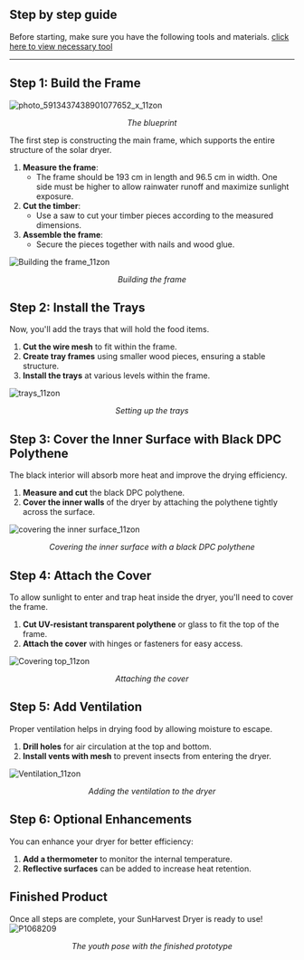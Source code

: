 
## Step by step guide
Before starting, make sure you have the following tools and materials. [click here to view necessary tool](tools_materials_used.md)

---

## Step 1: Build the Frame

![photo_5913437438901077652_x_11zon](https://github.com/user-attachments/assets/22adc03a-06ac-4453-bc0e-ac3e200bbf79)
<p align="center"><em>The blueprint</em></p>
The first step is constructing the main frame, which supports the entire structure of the solar dryer.

1. **Measure the frame**: 
   - The frame should be 193 cm in length and 96.5 cm in width. One side must be higher to allow rainwater runoff and maximize sunlight exposure.
2. **Cut the timber**: 
   - Use a saw to cut your timber pieces according to the measured dimensions.
3. **Assemble the frame**:
   - Secure the pieces together with nails and wood glue.


![Building the frame_11zon](https://github.com/user-attachments/assets/2e049a83-8c2d-4707-b385-4330ead5d0c0)
<p align="center"><em>Building the frame</em></p>



## Step 2: Install the Trays

Now, you'll add the trays that will hold the food items.

1. **Cut the wire mesh** to fit within the frame.
2. **Create tray frames** using smaller wood pieces, ensuring a stable structure.
3. **Install the trays** at various levels within the frame.

![trays_11zon](https://github.com/user-attachments/assets/fd98414d-770c-4437-a44a-b1b636025f8b)
<p align="center"><em> Setting up the trays</em></p>



## Step 3: Cover the Inner Surface with Black DPC Polythene

The black interior will absorb more heat and improve the drying efficiency.

1. **Measure and cut** the black DPC polythene.
2. **Cover the inner walls** of the dryer by attaching the polythene tightly across the surface.

![covering the inner surface_11zon](https://github.com/user-attachments/assets/be109ff9-5499-47ed-ad0d-038827e36ca1)
<p align="center"><em>Covering the inner surface with a black DPC polythene</em></p>

## Step 4: Attach the Cover

To allow sunlight to enter and trap heat inside the dryer, you'll need to cover the frame.

1. **Cut UV-resistant transparent polythene** or glass to fit the top of the frame.
2. **Attach the cover** with hinges or fasteners for easy access.

![Covering top_11zon](https://github.com/user-attachments/assets/1a2d673c-613c-4275-9013-58c201ff7faf)
<p align="center"><em>Attaching the cover</em></p>

## Step 5: Add Ventilation

Proper ventilation helps in drying food by allowing moisture to escape.

1. **Drill holes** for air circulation at the top and bottom.
2. **Install vents with mesh** to prevent insects from entering the dryer.

![Ventilation_11zon](https://github.com/user-attachments/assets/6813c4a7-e533-42ba-bc41-28c836655819)
<p align="center"><em>Adding the ventilation to the dryer</em></p>


## Step 6: Optional Enhancements

You can enhance your dryer for better efficiency:

1. **Add a thermometer** to monitor the internal temperature.
2. **Reflective surfaces** can be added to increase heat retention.

## Finished Product

Once all steps are complete, your SunHarvest Dryer is ready to use!
![P1068209](https://github.com/user-attachments/assets/8e2ac0c8-bf9a-4683-a2dd-1a09a93f10a0)
<p align="center"><em>The youth pose with the finished prototype </em></p>


